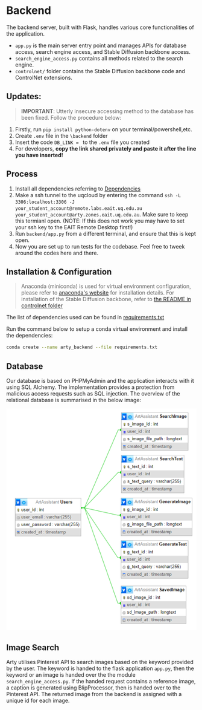 # Backend
The backend server, built with Flask, handles various core functionalities of the application. 
 - `app.py` is the main server entry point and manages APIs for database access, search engine access, and Stable Diffusion backbone access.
 - `search_engine_access.py` contains all methods related to the search engine.
 - `controlnet/` folder contains the Stable Diffusion backbone code and ControlNet extensions.

## Updates:

>**IMPORTANT**: Utterly insecure accessing method to the database has been fixed. Follow the procedure below:
1. Firstly, run `pip install python-dotenv` on your terminal/powershell,etc.
2. Create `.env` file in the `\backend` folder
3. Insert the code `DB_LINK = ` to the `.env` file you created
4. For developers, **copy the link shared privately and paste it after the line you have inserted!**

## Process

1. Install all dependencies referring to [Dependencies](#dependencies)
2. Make a ssh tunnel to the uqcloud by entering the command `ssh -L 3306:localhost:3306 -J your_student_account@remote.labs.eait.uq.edu.au your_student_account@arty.zones.eait.uq.edu.au`. Make sure to keep this termianl open. (NOTE: If this does not work you may have to set your ssh key to the EAIT Remote Desktop first!)
3. Run `backend/app.py` from a different terminal, and ensure that this is kept open.
4. Now you are set up to run tests for the codebase. Feel free to tweek around the codes here and there.

## Installation & Configuration
> Anaconda (miniconda) is used for virtual environment configuration, please refer to [anaconda's website](https://www.anaconda.com/download/success) for installation details.
> For installation of the Stable Diffusion backbone, refer to [the README in controlnet folder](controlnet\README.md)

The list of dependencies used can be found in [requirements.txt](backend/requirements.txt)

Run the command below to setup a conda virtual environment and install the dependencies:

```bash
conda create --name arty_backend --file requirements.txt
```

## Database

Our database is based on PHPMyAdmin and the application interacts with it using SQL Alchemy. The implementation provides a protection from malicious access requests such as SQL injection. The overview of the relational database is summarised in the below image:

<img src = '..\images\db.png' alt = 'database structure'>

## Image Search

Arty utilises Pinterest API to search images based on the keyword provided by the user. The keyword is handed to the flask application `app.py`, then the keyword or an image is handed over the the module `search_engine_access.py`. If the handed request contains a reference image, a caption is generated using BlipProcessor, then is handed over to the Pinterest API. The returned image from the backend is assigned with a unique id for each image.
